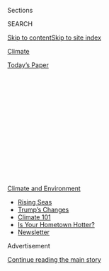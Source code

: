 <div id="app">

<div>

<div>

<div>

<div class="NYTAppHideMasthead css-1q2w90k e1suatyy0">

<div class="section css-ui9rw0 e1suatyy2">

<div class="css-eph4ug er09x8g0">

<div class="css-6n7j50">

</div>

<span class="css-1dv1kvn">Sections</span>

<div class="css-10488qs">

<span class="css-1dv1kvn">SEARCH</span>

</div>

[Skip to content](#site-content)[Skip to site
index](#site-index)

</div>

<div id="masthead-section-label" class="css-1wr3we4 eaxe0e00">

[Climate](https://www.nytimes.com/section/climate)

</div>

<div class="css-10698na e1huz5gh0">

</div>

</div>

<div id="masthead-bar-one" class="section hasLinks css-15hmgas e1csuq9d3">

<div class="css-uqyvli e1csuq9d0">

</div>

<div class="css-1uqjmks e1csuq9d1">

</div>

<div class="css-9e9ivx">

[](https://myaccount.nytimes.com/auth/login?response_type=cookie&client_id=vi)

</div>

<div class="css-1bvtpon e1csuq9d2">

[Today’s
Paper](https://www.nytimes.com/section/todayspaper)

</div>

</div>

</div>

</div>

<div data-aria-hidden="false">

<div id="site-content" data-role="main">

<div>

<div class="css-1aor85t" style="opacity:0.000000001;z-index:-1;visibility:hidden">

<div class="css-1hqnpie">

<div class="css-epjblv">

<span class="css-17xtcya">[Climate](/section/climate)</span><span class="css-x15j1o">|</span><span class="css-fwqvlz">Trump’s
Dorian Tweet Whips Up a Fight Over a Science
Powerhouse</span>

</div>

<div class="css-k008qs">

<div class="css-1iwv8en">

<span class="css-18z7m18"></span>

<div>

</div>

</div>

<span class="css-1n6z4y">https://nyti.ms/2Aj4fPI</span>

<div class="css-1705lsu">

<div class="css-4xjgmj">

<div class="css-4skfbu" data-role="toolbar" data-aria-label="Social Media Share buttons, Save button, and Comments Panel with current comment count" data-testid="share-tools">

  - 
  - 
  - 
  - 
    
    <div class="css-6n7j50">
    
    </div>

  - 

</div>

</div>

</div>

</div>

</div>

</div>

<div id="NYT_TOP_BANNER_REGION" class="css-13pd83m">

<div>

<div id="styln-prism-menu-1591906231550" class="section interactive-content interactive-size-medium css-1edisqu">

<div class="css-17ih8de interactive-body">

<div id="scroll-container" class="css-1gj85ro">

[<span class="styln-title-wrap"><span class="css-1pje3qr">Climate
and</span><span class="css-1pje3qr">
Environment</span></span>](https://www.nytimes.com/section/climate?action=click&pgtype=Article&state=default&region=TOP_BANNER&context=storylines_menu)

  - [Rising
    Seas](https://www.nytimes.com/2020/07/30/climate/sea-level-inland-floods.html?action=click&pgtype=Article&state=default&region=TOP_BANNER&context=storylines_menu)
  - [Trump’s
    Changes](https://www.nytimes.com/interactive/2020/climate/trump-environment-rollbacks.html?action=click&pgtype=Article&state=default&region=TOP_BANNER&context=storylines_menu)
  - [Climate 101](https://www.nytimes.com/interactive/2020/04/19/climate/climate-crash-course-1.html?action=click&pgtype=Article&state=default&region=TOP_BANNER&context=storylines_menu)
  - [Is Your Hometown
    Hotter?](https://www.nytimes.com/interactive/2018/08/30/climate/how-much-hotter-is-your-hometown.html?action=click&pgtype=Article&state=default&region=TOP_BANNER&context=storylines_menu)
  - [Newsletter](https://www.nytimes.com/newsletters/climate-change?action=click&pgtype=Article&state=default&region=TOP_BANNER&context=storylines_menu)

</div>

</div>

</div>

</div>

</div>

<div id="top-wrapper" class="css-1sy8kpn">

<div id="top-slug" class="css-l9onyx">

Advertisement

</div>

[Continue reading the main
story](#after-top)

<div class="ad top-wrapper" style="text-align:center;height:100%;display:block;min-height:250px">

<div id="top" class="place-ad" data-position="top" data-size-key="top">

</div>

</div>

<div id="after-top">

</div>

</div>

<div>

<div id="sponsor-wrapper" class="css-1hyfx7x">

<div id="sponsor-slug" class="css-19vbshk">

Supported by

</div>

[Continue reading the main
story](#after-sponsor)

<div id="sponsor" class="ad sponsor-wrapper" style="text-align:center;height:100%;display:block">

</div>

<div id="after-sponsor">

</div>

</div>

<div class="css-186x18t">

</div>

<div class="css-1vkm6nb ehdk2mb0">

# Trump’s Dorian Tweet Whips Up a Fight Over a Science Powerhouse

</div>

<div class="css-79elbk" data-testid="photoviewer-wrapper">

<div class="css-z3e15g" data-testid="photoviewer-wrapper-hidden">

</div>

<div class="css-1a48zt4 ehw59r15" data-testid="photoviewer-children">

![<span class="css-16f3y1r e13ogyst0" data-aria-hidden="true">The
National Hurricane Center in
Miami.</span><span class="css-cnj6d5 e1z0qqy90" itemprop="copyrightHolder"><span class="css-1ly73wi e1tej78p0">Credit...</span><span><span>Joe
Raedle/Getty
Images</span></span></span>](https://static01.nyt.com/images/2019/09/13/climate/13CLI-NOAA1/13CLI-NOAA1-articleLarge.jpg?quality=75&auto=webp&disable=upscale)

</div>

</div>

<div class="css-18e8msd">

<div class="css-vp77d3 epjyd6m0">

<div class="css-hus3qt ey68jwv0" data-aria-hidden="true">

[![Christopher
Flavelle](https://static01.nyt.com/images/2019/06/28/climate/author-chris-flavelle/author-chris-flavelle-thumbLarge-v3.png
"Christopher Flavelle")](https://www.nytimes.com/by/christopher-flavelle)

</div>

<div class="css-1baulvz">

By [<span class="css-1baulvz last-byline" itemprop="name">Christopher
Flavelle</span>](https://www.nytimes.com/by/christopher-flavelle)

</div>

</div>

  - 
    
    <div class="css-ld3wwf e16638kd2">
    
    Sept. 13,
    2019
    
    </div>

  - 
    
    <div class="css-4xjgmj">
    
    <div class="css-d8bdto" data-role="toolbar" data-aria-label="Social Media Share buttons, Save button, and Comments Panel with current comment count" data-testid="share-tools">
    
      - 
      - 
      - 
      - 
        
        <div class="css-6n7j50">
        
        </div>
    
      - 
    
    </div>
    
    </div>

</div>

</div>

<div class="section meteredContent css-1r7ky0e" name="articleBody" itemprop="articleBody">

<div class="css-1fanzo5 StoryBodyCompanionColumn">

<div class="css-53u6y8">

SILVER SPRING, Md. — On Friday morning in the suburbs of Washington,
D.C., government scientists in khakis and sensible shoes bustled to work
— beneath a towering bronze sculpture of a hand releasing seabirds —
heading for a small scientific agency caught up in a political mess
triggered by President Trump’s tweet about Hurricane Dorian.

One of the arriving employees was Neil Jacobs, the head of the agency,
the National Oceanic and Atmospheric Administration. “We’re under
investigation,” a weary looking Dr. Jacobs said, a large messenger bag
slung over his shoulder. “I can’t talk.”

The
[investigations](https://www.nytimes.com/2019/09/11/climate/noaa-wilbur-ross-dorian.html?rref=collection%2Fbyline%2Fchristopher-flavelle&action=click&contentCollection=undefined&region=stream&module=stream_unit&version=latest&contentPlacement=3&pgtype=collection)
are examining an attack on the independence of an agency that, despite
its enormous importance to the United States economy, typically flies
well below the radar. That changed in recent weeks when meteorologists
working for NOAA corrected Mr. Trump on Twitter after he inaccurately
described Hurricane Dorian’s path. The president then ordered the agency
to support his version of events, triggering a political clash.

*\[Want climate news in your inbox?* [*Sign up here
for*](https://www.nytimes.com/newsletters/climate-change)**[*Climate
Fwd:*](https://www.nytimes.com/newsletters/climate-change)***, our email
newsletter.\]*

The National Oceanic and Atmospheric Administration is hardly a
household name, yet it plays a significant role in modern life.

</div>

</div>

<div class="css-1fanzo5 StoryBodyCompanionColumn">

<div class="css-53u6y8">

One of its main jobs is weather forecasting, producing the data that
farmers trust to plant their crops, airlines rely on to design their
routes and millions of Americans check obsessively on their smartphones.
The agency also studies the world’s oceans, regulates fisheries and
operates sophisticated satellites that, among other things, detect
threats in space to help protect astronauts.

It “touches every American life every single day, in a constructive
fashion that’s generally appreciated,” said Kathryn Sullivan, who was
nominated to senior scientific roles by Presidents
George<span class="css-8l6xbc evw5hdy0"> </span>Bush and George W. Bush,
and went on to run NOAA under President Barack Obama.

NOAA’s scientific research is also central to the United States’ ability
to understand climate change — a role that requires the agency to
conduct independent research, but puts it at cross purposes with a White
House that has repeatedly expressed skepticism of the established
science of global warming.

</div>

</div>

<div class="css-79elbk" data-testid="photoviewer-wrapper">

<div class="css-z3e15g" data-testid="photoviewer-wrapper-hidden">

</div>

<div class="css-1a48zt4 ehw59r15" data-testid="photoviewer-children">

![<span class="css-16f3y1r e13ogyst0" data-aria-hidden="true">A briefing
on Hurricane Dorian at the headquarters of the Federal Emergency
Management Agency on Sept.
1.</span><span class="css-cnj6d5 e1z0qqy90" itemprop="copyrightHolder"><span class="css-1ly73wi e1tej78p0">Credit...</span><span>Samuel
Corum for The New York
Times</span></span>](https://static01.nyt.com/images/2019/09/13/science/13CLI-NOAA2/merlin_160056072_242b0d74-1871-4a20-9453-fcac09ada922-articleLarge.jpg?quality=75&auto=webp&disable=upscale)

</div>

</div>

<div class="css-1fanzo5 StoryBodyCompanionColumn">

<div class="css-53u6y8">

Considering that, it is notable that the clash between Mr. Trump and the
agency wasn’t about climate science — which Mr. Trump in the past has
described as a hoax — but over a statement by meteorologists reassuring
people in Alabama that (contrary to the president’s assertions) they
were safe from Hurricane Dorian.

</div>

</div>

<div class="css-1fanzo5 StoryBodyCompanionColumn">

<div class="css-53u6y8">

The White House referred a request for comment to the Commerce
Department, which oversees the agency and whose secretary, Wilbur Ross,
[threatened to fire NOAA
employees](https://www.nytimes.com/2019/09/09/climate/hurricane-dorian-trump-tweet.html?rref=collection%2Fbyline%2Fchristopher-flavelle&action=click&contentCollection=undefined&region=stream&module=stream_unit&version=latest&contentPlacement=6&pgtype=collection)
amid the clash. In a statement, Kevin Manning, a spokesman for the
department, said that “Secretary Ross did not threaten to fire any NOAA
staff over forecasting and public statements about Hurricane
Dorian.”

<div id="NYT_MAIN_CONTENT_1_REGION" class="css-9tf9ac">

<div>

<div id="styln-prism-guide-1593610178459" class="section interactive-content interactive-size-medium css-1ftcdic">

<div class="css-17ih8de interactive-body">

<div id="prism-freeform-block-37356" class="css-19mumt8" data-role="complementary" data-storyline="Climate and Environment" data-truncated="false" tabindex="0">

<div class="css-a8d9oz">

<div>

[](https://www.nytimes.com/section/climate?action=click&pgtype=Article&state=default&region=MAIN_CONTENT_1&context=storylines_keepup)

### Climate and Environment ›

#### Keep Up on the Latest Climate News

Updated July 30, 2020

Here’s what you need to know about the latest climate change news this
week:

  -   - [Floods
        in](https://www.nytimes.com/2020/07/30/climate/bangladesh-floods.html?action=click&pgtype=Article&state=default&region=MAIN_CONTENT_1&context=storylines_keepup)[Bangladesh](https://www.nytimes.com/2020/07/30/climate/bangladesh-floods.html?action=click&pgtype=Article&state=default&region=MAIN_CONTENT_1&context=storylines_keepup)
        are punishing the people least responsible for climate change.
      - As climate change raises sea levels, [storm surges and high
        tides](https://www.nytimes.com/2020/07/30/climate/sea-level-inland-floods.html?action=click&pgtype=Article&state=default&region=MAIN_CONTENT_1&context=storylines_keepup)
        are likely to push farther inland.
      - The E.P.A. inspector general plans to investigate whether a
        rollback of fuel efficiency standards [violated government
        rules](https://www.nytimes.com/2020/07/27/climate/trump-fuel-efficiency-rule.html?action=click&pgtype=Article&state=default&region=MAIN_CONTENT_1&context=storylines_keepup).

<div id="styln-survey-component-37356" class="styln-survey-component">

</div>

</div>

</div>

</div>

</div>

</div>

</div>

</div>

NOAA’s independence is partly structural, according to current and
former staff members. With the exception of the fisheries section, none
of its divisions is primarily focused on regulation. So — unlike, say,
the Environmental Protection Agency or other government regulatory
bodies — there are few industries with a financial stake in weakening
the agency or limiting its authority.

</div>

</div>

<div>

</div>

<div class="css-1fanzo5 StoryBodyCompanionColumn">

<div class="css-53u6y8">

The agency has continued to produce a steady stream of climate-related
science. It puts out an annual [Global Climate
Report](https://www.ncdc.noaa.gov/sotc/global/201904) and told the
public just a few weeks ago that [this July was the hottest on
record](https://www.noaa.gov/news/july-2019-was-hottest-month-on-record-for-planet).

That stands in contrast to the actions of some other federal agencies.

The Environmental Protection Agency two years ago deleted the climate
page from its website “[to reflect E.P.A.’s
priorities](https://www.washingtonpost.com/news/energy-environment/wp/2017/05/04/the-epa-is-reviewing-its-climate-change-website-these-scientists-say-it-was-already-accurate/)
under the leadership of President Trump.” At the Centers for Disease
Control and Prevention, the head of the Climate and Health Program
recently filed a whistle-blower complaint alleging [retaliation for
speaking out on climate
change](https://insideclimatenews.org/news/16082019/cdc-scientist-whistleblower-complaint-climate-health-research-trump-usda-epa).

NOAA’s ability to continue pursuing and disseminating climate science
stems partly from its relative anonymity, even within the federal
government. “NOAA is a very small agency,” said Paul Sandifer, the
agency’s chief science adviser from 2011 to 2014. With fewer staff and a
slimmer budget than other scientific agencies, he said, it has generally
managed to evade scrutiny from the White House.

</div>

</div>

<div class="css-1fanzo5 StoryBodyCompanionColumn">

<div class="css-53u6y8">

The agency is actually an amalgam of six separate pieces. The National
Weather Service, whose Birmingham office was the target of Mr. Trump’s
ire, is responsible for forecasting. The Marine Fisheries Service
manages the waters off the country’s coasts, and a separate office, the
National Ocean Service, produces coastal and oceanic
science.

</div>

</div>

<div class="css-79elbk" data-testid="photoviewer-wrapper">

<div class="css-z3e15g" data-testid="photoviewer-wrapper-hidden">

</div>

<div class="css-1a48zt4 ehw59r15" data-testid="photoviewer-children">

<div class="css-1xdhyk6 erfvjey0">

<span class="css-1ly73wi e1tej78p0">Image</span>

<div class="css-zjzyr8">

<div data-testid="lazyimage-container" style="height:257.77777777777777px">

</div>

</div>

</div>

<span class="css-16f3y1r e13ogyst0" data-aria-hidden="true">Wilbur Ross
Jr. spoke about the 2019 hurricane season outlook in Arlington, Va., in
May.</span><span class="css-cnj6d5 e1z0qqy90" itemprop="copyrightHolder"><span class="css-1ly73wi e1tej78p0">Credit...</span><span>Win
Mcnamee/Getty Images</span></span>

</div>

</div>

<div class="css-1fanzo5 StoryBodyCompanionColumn">

<div class="css-53u6y8">

The Office of Oceanic and Atmospheric Research provides “science to
better manage the environment,” according to NOAA, and Marine & Aviation
Operations runs the ships and planes that gather data. The agency’s
satellite service “[acquires and manages the Nation’s operational
environmental
satellites](https://www.corporateservices.noaa.gov/public/lineoffices.html).”

Many industries rely on the climate information produced by NOAA,
according to Eileen Shea, who was chief of the agency’s climate services
division from 2007 to 2012. They include insurers, agricultural
producers and anyone deciding where to invest money in building a new
facility.

“There are corporations and lobbying groups with a very big interest in
continuing to see climate data be available,” Ms. Shea said.

Culture within the agency matters, too. NOAA’s scientists, and the
career staff members who oversee them, have a reputation for guarding
the agency’s independence. Last year, the Union of Concerned Scientists
asked more than 63,000 scientists at 16 federal agencies to gauge their
perceived independence. Of the scientists at NOAA who responded,
two-thirds agreed with the statement that the agency “[adheres to its
scientific integrity
policy](https://www.ucsusa.org/sites/default/files/attach/2018/08/science-under-trump-noaa.pdf).”
(For comparison, one-third of E.P.A. scientists felt the same
way.)

</div>

</div>

<div class="css-79elbk" data-testid="photoviewer-wrapper">

<div class="css-z3e15g" data-testid="photoviewer-wrapper-hidden">

</div>

<div class="css-1a48zt4 ehw59r15" data-testid="photoviewer-children">

<div class="css-1xdhyk6 erfvjey0">

<span class="css-1ly73wi e1tej78p0">Image</span>

<div class="css-zjzyr8">

<div data-testid="lazyimage-container" style="height:257.77777777777777px">

</div>

</div>

</div>

<span class="css-16f3y1r e13ogyst0" data-aria-hidden="true">Neil Jacobs,
NOAA’s acting administrator, in
May.</span><span class="css-cnj6d5 e1z0qqy90" itemprop="copyrightHolder"><span class="css-1ly73wi e1tej78p0">Credit...</span><span>Win
Mcnamee/Getty Images</span></span>

</div>

</div>

<div class="css-1fanzo5 StoryBodyCompanionColumn">

<div class="css-53u6y8">

Friday afternoon, Dr. Jacobs sent an all-staff email to try to buck up
the troops. “Scientific integrity is at the heart of NOAA’s mission and
culture, and is essential for maintaining the public’s trust,” he wrote.
“Our work saves lives.”

</div>

</div>

<div class="css-1fanzo5 StoryBodyCompanionColumn">

<div class="css-53u6y8">

The agency’s sense of independence partly reflects the fact that, unlike
employees of other federal agencies, the agency’s employees tend to live
in the places they serve and see themselves as the defenders of those
places. “You actually want to tell me to not give my neighbors the best
information I have when a storm is bearing down on them?” said Dr.
Sullivan, describing the typical view of those scientists.

But it also reflects the incentives facing the agency’s staff.
Researchers there often have close relationships with universities,
collaborating with academics on peer-reviewed papers that can advance
their careers, according to Rick Spinrad, who was NOAA’s chief scientist
from 2014 to 2017.

The perception that agency scientists are subject to political
interference could cause outside academics to stop working with them, he
said. “Anything that they view as threatening that relationship is going
to induce a pretty visceral reaction,” Dr. Spinrad said.

Past administrations have at times tested NOAA’s independence, said
Terry Garcia, who was the agency’s general counsel under President Bill
Clinton. He recounted other agencies pushing NOAA scientists to
interpret the Endangered Species Act — which gives NOAA responsibility
for protecting salmon and other animals — in a way that would help
private landowners. The agency resisted that pressure, he
said.

</div>

</div>

<div class="css-79elbk" data-testid="photoviewer-wrapper">

<div class="css-z3e15g" data-testid="photoviewer-wrapper-hidden">

</div>

<div class="css-1a48zt4 ehw59r15" data-testid="photoviewer-children">

<div class="css-1xdhyk6 erfvjey0">

<span class="css-1ly73wi e1tej78p0">Image</span>

<div class="css-zjzyr8">

<div data-testid="lazyimage-container" style="height:257.77777777777777px">

</div>

</div>

</div>

<span class="css-16f3y1r e13ogyst0" data-aria-hidden="true">The National
Oceanic and Atmospheric Administration offices in Silver Spring, Md., in
January. </span><span class="css-cnj6d5 e1z0qqy90" itemprop="copyrightHolder"><span class="css-1ly73wi e1tej78p0">Credit...</span><span>Matt
Roth for The New York Times</span></span>

</div>

</div>

<div class="css-1fanzo5 StoryBodyCompanionColumn">

<div class="css-53u6y8">

The Dorian episode isn’t NOAA’s first test under the Trump
administration.

In 2017, the president nominated Barry L. Myers, then the chief
executive<span class="css-8l6xbc evw5hdy0"> </span>of AccuWeather, to
run the agency. Mr. Myers had previously called to privatize the weather
service, a stance that generated opposition both inside and outside
NOAA. His nomination has since stalled.

Craig McLean, NOAA’s acting chief scientist, who has filed a complaint
with the agency alleging it violated its scientific-integrity policy,
said he believes the current problems will dissipate. “We’ve had
spurious attacks over time,” Mr. McLean said. “We’ve gotten past them.”

Meanwhile on Friday afternoon, the National Hurricane Center, an office
of NOAA, was watching a storm of a different kind — so far known simply
as “Potential Tropical Cyclone Nine” — move northwest off the coast of
the Bahamas in order to start determining when and where it might strike
the United States.

For more news on climate and the environment, [follow @NYTClimate on
Twitter](https://twitter.com/nytclimate).

Nicholas Bogel-Burroughs contributed reporting from Huntsville, Ala.
Lisa Friedman contributed reporting from Washington.

</div>

</div>

</div>

<div>

</div>

<div>

</div>

<div>

</div>

<div>

<div id="bottom-wrapper" class="css-1ede5it">

<div id="bottom-slug" class="css-l9onyx">

Advertisement

</div>

[Continue reading the main
story](#after-bottom)

<div id="bottom" class="ad bottom-wrapper" style="text-align:center;height:100%;display:block;min-height:90px">

</div>

<div id="after-bottom">

</div>

</div>

</div>

</div>

</div>

## Site Index

<div>

</div>

## Site Information Navigation

  - [© <span>2020</span> <span>The New York Times
    Company</span>](https://help.nytimes.com/hc/en-us/articles/115014792127-Copyright-notice)

<!-- end list -->

  - [NYTCo](https://www.nytco.com/)
  - [Contact
    Us](https://help.nytimes.com/hc/en-us/articles/115015385887-Contact-Us)
  - [Work with us](https://www.nytco.com/careers/)
  - [Advertise](https://nytmediakit.com/)
  - [T Brand Studio](http://www.tbrandstudio.com/)
  - [Your Ad
    Choices](https://www.nytimes.com/privacy/cookie-policy#how-do-i-manage-trackers)
  - [Privacy](https://www.nytimes.com/privacy)
  - [Terms of
    Service](https://help.nytimes.com/hc/en-us/articles/115014893428-Terms-of-service)
  - [Terms of
    Sale](https://help.nytimes.com/hc/en-us/articles/115014893968-Terms-of-sale)
  - [Site
    Map](https://spiderbites.nytimes.com)
  - [Help](https://help.nytimes.com/hc/en-us)
  - [Subscriptions](https://www.nytimes.com/subscription?campaignId=37WXW)

</div>

</div>

</div>

</div>
